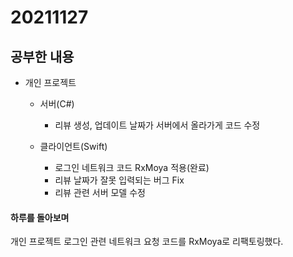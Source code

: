# 20211127

## 공부한 내용
+ 개인 프로젝트
  - 서버(C#)
    * 리뷰 생성, 업데이트 날짜가 서버에서 올라가게 코드 수정

  - 클라이언트(Swift)
    * 로그인 네트워크 코드 RxMoya 적용(완료)
    * 리뷰 날짜가 잘못 입력되는 버그 Fix
    * 리뷰 관련 서버 모델 수정

#### 하루를 돌아보며
개인 프로젝트 로그인 관련 네트워크 요청 코드를 RxMoya로 리팩토링했다.
